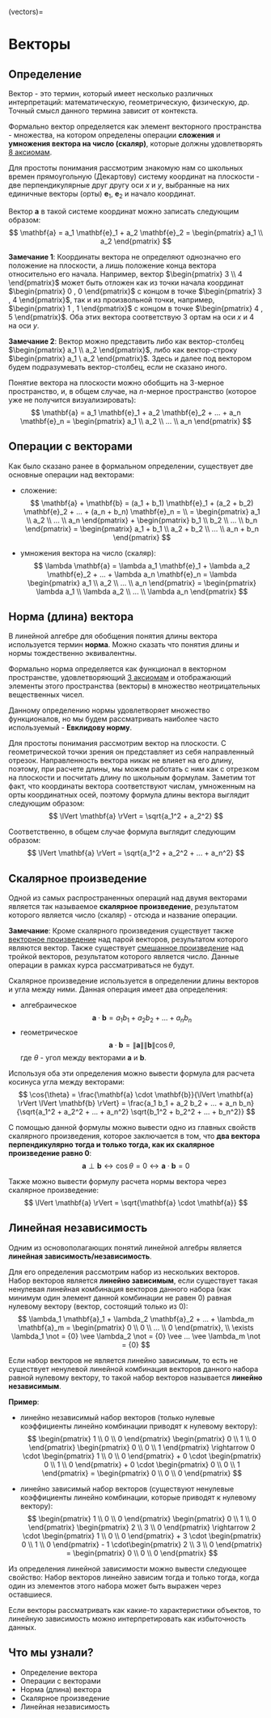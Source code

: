 (vectors)=
# Векторы

## Определение

Вектор - это термин, который имеет несколько различных интерпретаций: математическую, геометрическую, физическую, др. Точный смысл данного термина зависит от контекста.

Формально вектор определяется как элемент векторного пространства - множества, на котором определены операции **сложения** и **умножения вектора на число (скаляр)**, которые должны удовлетворять [8 аксиомам](https://ru.wikipedia.org/wiki/Векторное_пространство).

Для простоты понимания рассмотрим знакомую нам со школьных времен прямоугольную (Декартову) систему координат на плоскости - две перпендикулярные друг другу оси $x$ и $y$, выбранные на них единичные векторы (орты) $\mathbf{e}_1$, $\mathbf{e}_2$ и начало координат.

Вектор $\mathbf{a}$ в такой системе координат можно записать следующим образом:
$$
\mathbf{a} = a_1 \mathbf{e}_1 + a_2 \mathbf{e}_2 = \begin{pmatrix} a_1 \\ a_2 \end{pmatrix}
$$

**Замечание 1**: Координаты вектора не определяют однозначно его положение на плоскости, а лишь положение конца вектора относительно его начала. Например, вектор $\begin{pmatrix} 3 \\ 4 \end{pmatrix}$ может быть отложен как из точки начала координат $\begin{pmatrix} 0 , 0 \end{pmatrix}$ с концом в точке $\begin{pmatrix} 3 , 4 \end{pmatrix}$, так и из произвольной точки, например, $\begin{pmatrix} 1 , 1 \end{pmatrix}$ с концом в точке $\begin{pmatrix} 4 , 5 \end{pmatrix}$. Оба этих вектора соответствую 3 ортам на оси $x$ и 4 на оси $y$.

**Замечание 2**: Вектор можно представить либо как вектор-столбец $\begin{pmatrix} a_1 \\ a_2 \end{pmatrix}$, либо как вектор-строку $\begin{pmatrix} a_1 \ a_2 \end{pmatrix}$. Здесь и далее под вектором будем подразумевать вектор-столбец, если не сказано иного.

Понятие вектора на плоскости можно обобщить на 3-мерное пространство, и, в общем случае, на $n$-мерное пространство (которое уже не получится визуализировать):
$$
\mathbf{a} = a_1 \mathbf{e}_1 + a_2 \mathbf{e}_2 + ... + a_n \mathbf{e}_n = \begin{pmatrix} a_1 \\ a_2 \\ ... \\ a_n \end{pmatrix}
$$

## Операции с векторами

Как было сказано ранее в формальном определении, существует две основные операции над векторами:

- сложение:
$$
\mathbf{a} + \mathbf{b} = (a_1 + b_1) \mathbf{e}_1 + (a_2 + b_2) \mathbf{e}_2 + ... + (a_n + b_n) \mathbf{e}_n = \\ = \begin{pmatrix} a_1 \\ a_2 \\ ... \\ a_n \end{pmatrix} + \begin{pmatrix} b_1 \\ b_2 \\ ... \\ b_n \end{pmatrix} = \begin{pmatrix} a_1 + b_1 \\ a_2 + b_2 \\ ... \\ a_n + b_n \end{pmatrix}
$$

- умножения вектора на число (скаляр):
$$
\lambda \mathbf{a} = \lambda a_1 \mathbf{e}_1 + \lambda a_2 \mathbf{e}_2 + ... + \lambda a_n \mathbf{e}_n = \lambda  \begin{pmatrix} a_1 \\ a_2 \\ ... \\ a_n \end{pmatrix} = \begin{pmatrix} \lambda a_1 \\ \lambda a_2 \\ ... \\ \lambda a_n \end{pmatrix}
$$

## Норма (длина) вектора

В линейной алгебре для обобщения понятия длины вектора используется термин **норма**. Можно сказать что понятия длины и нормы тождественно эквивалентны.

Формально норма определяется как функционал в векторном пространстве, удовлетворяющий [3 аксиомам](https://ru.wikipedia.org/wiki/Норма_(математика)) и отображающий элементы этого пространства (векторы) в множество неотрицательных вещественных чисел.

Данному определению нормы удовлетворяет множество функционалов, но мы будем рассматривать наиболее часто используемый - **Евклидову норму**.

Для простоты понимания рассмотрим вектор на плоскости. С геометрической точки зрения он представляет из себя направленный отрезок. Направленность вектора никак не влияет на его длину, поэтому, при расчете длины, мы можем работать с ним как с отрезком на плоскости и посчитать длину по школьным формулам.
Заметим тот факт, что координаты вектора соответствуют числам, умноженным на орты координатных осей, поэтому формула длины вектора выглядит следующим образом:
$$
\lVert \mathbf{a} \rVert = \sqrt{a_1^2 + a_2^2}
$$

Соответственно, в общем случае формула выглядит следующим образом:
$$
\lVert \mathbf{a} \rVert = \sqrt{a_1^2 + a_2^2 + ... + a_n^2}
$$

## Скалярное произведение

Одной из самых распространенных операций над двумя векторами является так называемое **скалярное произведение**, результатом которого является число (скаляр) - отсюда и название операции.

**Замечание**: Кроме скалярного произведения существует также [векторное произведение](https://ru.wikipedia.org/wiki/Векторное_произведение) над парой векторов, результатом которого являются вектор. Также существует [смешанное произведение](https://ru.wikipedia.org/wiki/Смешанное_произведение) над тройкой векторов, результатом которого является число. Данные операции в рамках курса рассматриваться не будут.

Скалярное произведение используется в определении длины векторов и угла между ними. Данная операция имеет два определения:
- алгебраическое
$$
\mathbf{a} \cdot \mathbf{b} = a_1  b_1 + a_2  b_2 + ... + a_n b_n
$$
- геометрическое
$$
\mathbf{a} \cdot \mathbf{b} = \lVert \mathbf{a} \rVert \lVert \mathbf{b} \rVert \cos{\theta},
$$
где $\theta$ - угол между векторами $\mathbf{a}$ и $\mathbf{b}$.

Используя оба эти определения можно вывести формула для расчета косинуса угла между векторами:
$$
\cos{\theta} = \frac{\mathbf{a} \cdot \mathbf{b}}{\lVert \mathbf{a} \rVert \lVert \mathbf{b} \rVert} = \frac{a_1  b_1 + a_2  b_2 + ... + a_n b_n}{\sqrt{a_1^2 + a_2^2 + ... + a_n^2} \sqrt{b_1^2 + b_2^2 + ... + b_n^2}}
$$

С помощью данной формулы можно вывести одно из главных свойств скалярного произведения, которое заключается в том, что **два вектора перпендикулярно тогда и только тогда, как их скалярное произведение равно 0**:
$$
\mathbf{a} \perp \mathbf{b} \leftrightarrow \cos{\theta} = 0 \leftrightarrow \mathbf{a} \cdot \mathbf{b} = 0
$$

Также можно вывести формулу расчета нормы вектора через скалярное произведение:
$$
\lVert \mathbf{a} \rVert = \sqrt{\mathbf{a} \cdot \mathbf{a}}
$$

## Линейная независимость

Одним из основополагающих понятий линейной алгебры является **линейная зависимость/независимость**.

Для его определения рассмотрим набор из нескольких векторов. Набор векторов является **линейно зависимым**, если существует такая ненулевая линейная комбинация векторов данного набора (как минимум один элемент данной комбинации не равен 0) равная нулевому вектору (вектор, состоящий только из 0):
$$
\lambda_1 \mathbf{a}_1 + \lambda_2 \mathbf{a}_2 + ... + \lambda_m \mathbf{a}_m = \begin{pmatrix} 0 \\ 0 \\ ... \\ 0 \end{pmatrix}, \\ \exists \lambda_1 \not = {0} \vee \lambda_2 \not = {0} \vee ... \vee \lambda_m \not = {0} 
$$

Если набор векторов не является линейно зависимым, то есть не существует ненулевой линейной комбинация векторов данного набора равной нулевому вектору, то такой набор векторов называется **линейно независимым**.

**Пример**:

- линейно независимый набор векторов (только нулевые коэффициенты линейно комбинации приводят к нулевому вектору):
$$
\begin{pmatrix} 1 \\ 0 \\ 0 \end{pmatrix} \begin{pmatrix} 0 \\ 1 \\ 0 \end{pmatrix} \begin{pmatrix} 0 \\ 0 \\ 1 \end{pmatrix} \rightarrow 0 \cdot \begin{pmatrix} 1 \\ 0 \\ 0 \end{pmatrix} + 0 \cdot \begin{pmatrix} 0 \\ 1 \\ 0 \end{pmatrix} + 0 \cdot \begin{pmatrix} 0 \\ 0 \\ 1 \end{pmatrix} = \begin{pmatrix} 0 \\ 0 \\ 0 \end{pmatrix}
$$

- линейно зависимый набор векторов (существуют ненулевые коэффициенты линейно комбинации, которые приводят к нулевому вектору):
$$
\begin{pmatrix} 1 \\ 0 \\ 0 \end{pmatrix} \begin{pmatrix} 0 \\ 1 \\ 0 \end{pmatrix} \begin{pmatrix} 2 \\ 3 \\ 0 \end{pmatrix} \rightarrow 2 \cdot \begin{pmatrix} 1 \\ 0 \\ 0 \end{pmatrix} + 3 \cdot \begin{pmatrix} 0 \\ 1 \\ 0 \end{pmatrix} - 1 \cdot\begin{pmatrix} 2 \\ 3 \\ 0 \end{pmatrix} = \begin{pmatrix} 0 \\ 0 \\ 0 \end{pmatrix}
$$

Из определения линейной зависимости можно вывести следующее свойство:
Набор векторов линейно зависим тогда и только тогда, когда один из элементов этого набора может быть выражен через оставшиеся.

Если векторы рассматривать как какие-то характеристики объектов, то линейную зависимость можно интерпретировать как избыточность данных.

## Что мы узнали?

 - Определение вектора
 - Операции с векторами
 - Норма (длина) вектора
 - Скалярное произведение
 - Линейная независимость
